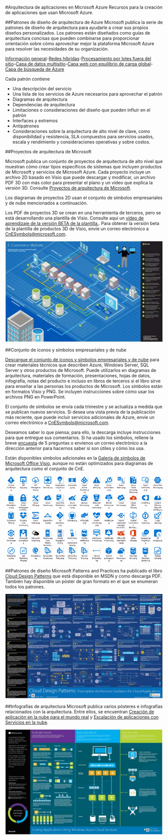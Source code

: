 <properties 
	pageTitle="Arquitectura de aplicaciones en Microsoft Azure" 
	description="Información general de arquitectura que cubre patrones de diseño habituales." 
	services="" 
	documentationCenter="" 
	authors="Rboucher" 
	manager="jwhit" 
	editor="mattshel"/>

<tags 
	ms.service="multiple" 
	ms.workload="na" 
	ms.tgt_pltfrm="na" 
	ms.devlang="na" 
	ms.topic="article" 
	ms.date="07/06/2015" 
	ms.author="robb"/>

#Arquitectura de aplicaciones en Microsoft Azure
Recursos para la creación de aplicaciones que usan Microsoft Azure.

##Patrones de diseño de arquitectura de Azure
Microsoft publica la serie de patrones de diseño de arquitectura para ayudarle a crear sus propios diseños personalizados. Los patrones están diseñados como guías de arquitectura concisas que pueden combinarse para proporcionar orientación sobre cómo aprovechar mejor la plataforma Microsoft Azure para resolver las necesidades de su organización.


[Información general](../azure-architectures-cpif-overview/)-[Redes híbridas](../azure-architectures-cpif-infrastructure-hybrid-networking/)-[Procesamiento por lotes fuera del sitio](../azure-architectures-cpif-foundation-offsite-batch-processing-tier/)-[Capa de datos multisitio](../azure-architectures-cpif-foundation-multi-site-data-tier/)-[Capa web con equilibrio de carga global](../azure-architectures-cpif-foundation-global-load-balanced-web-tier/)-[Capa de búsqueda de Azure](../azure-architectures-cpif-foundation-azure-search-tier/)
 
Cada patrón contiene
 
- Una descripción del servicio
- Una lista de los servicios de Azure necesarios para aprovechar el patrón
- Diagramas de arquitectura
- Dependencias de arquitectura
- Limitaciones o consideraciones del diseño que pueden influir en el patrón
- Interfaces y extremos
- Antipatrones
- Consideraciones sobre la arquitectura de alto nivel de clave, como disponibilidad y resistencia, SLA compuestos para servicios usados, escala y rendimiento y consideraciones operativas y sobre costos.

##Proyectos de arquitectura de Microsoft

Microsoft publica un conjunto de proyectos de arquitectura de alto nivel que muestran cómo crear tipos específicos de sistemas que incluyen productos de Microsoft y servicios de Microsoft Azure. Cada proyecto incluye un archivo 2D basado en Visio que puede descargar y modificar, un archivo PDF 3D con más color para presentar el plano y un vídeo que explica la versión 3D. Consulte [Proyectos de arquitectura de Microsoft](http://msdn.microsoft.com/dn630664).

Los diagramas de proyectos 2D usan el conjunto de símbolos empresariales y de nube mencionados a continuación.

Los PDF de proyectos 3D se crean en una herramienta de terceros, pero se está desarrollando una plantilla de Visio. Consulte aquí un [vídeo de aprendizaje de la versión BETA de la plantilla.](http://aka.ms/3dBlueprintTemplate). Para obtener la versión beta de la plantilla de productos 3D de Visio, envíe un correo electrónico a [CnESymbols@microsoft.com](mailto:CnESymbols@microsoft.com).

![Diagrama 3D de Proyectos de arquitectura de Microsoft](./media/architecture-overview/BluePrintThumb.jpg)

##Conjunto de iconos y símbolos empresariales y de nube

[Descargue el conjunto de iconos y símbolos empresariales y de nube](http://aka.ms/CnESymbols) para crear materiales técnicos que describen Azure, Windows Server, SQL Server y otros productos de Microsoft. Puede utilizarlos en diagramas de arquitectura, materiales de formación, presentaciones, hojas de datos, infografía, notas del producto e incluso en libros de terceros si el libro sirve para enseñar a las personas los productos de Microsoft. Los símbolos están en formatos Visio y PNG. Se incluyen instrucciones sobre cómo usar los archivos PNG en PowerPoint.

El conjunto de símbolos se envía cada trimestre y se actualiza a medida que se publican nuevos servicios. Si desea una vista previa de la publicación más reciente, que puede incluir servicios adicionales de Azure, envíe un correo electrónico a [CnESymbols@microsoft.com](mailto:CnESymbols@microsoft.com).

Deseamos saber lo que piensa; para ello, la descarga incluye instrucciones para que entregue sus comentarios. Si ha usado los símbolos, rellene la breve [encuesta](http://aka.ms/azuresymbolssurveyv2) de 5 preguntas o envíenos un correo electrónico a la dirección anterior para hacernos saber si son útiles y cómo los usa.

Están disponibles símbolos adicionales en la [Galería de símbolos de Microsoft Office Visio](http://www.microsoft.com/es-es/download/details.aspx?id=35772), aunque no están optimizados para diagramas de arquitectura como el conjunto de CnE.

![Conjunto de iconos y símbolos empresariales y de nube](./media/architecture-overview/CnESymbols.png)

##Patrones de diseño
Microsoft Patterns and Practices ha publicado el libro [Cloud Design Patterns](http://msdn.microsoft.com/library/dn568099.aspx) que está disponible en MSDN y como descarga PDF. También hay disponible un póster de gran formato en el que se enumeran todos los patrones.

![Póster de patrones de nube de Patterns and Practices](./media/architecture-overview/PnPPatternPosterThumb.jpg)

##Infografías de arquitectura
Microsoft publica varios pósteres e infografías relacionados con la arquitectura. Entre ellos, se encuentran [Creación de aplicación en la nube para el mundo real](http://azure.microsoft.com/documentation/infographics/building-real-world-cloud-apps/) y [Escalación de aplicaciones con Servicios en la nube](http://azure.microsoft.com/documentation/infographics/cloud-services/).

![Infografías de arquitectura de Azure](./media/architecture-overview/AzureArchInfographicThumb.jpg)

<!---HONumber=August15_HO6-->